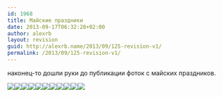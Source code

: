 ```yaml
---
id: 1968
title: Майские праздники
date: 2013-09-17T06:32:28+02:00
author: alexrb
layout: revision
guid: http://alexrb.name/2013/09/125-revision-v1/
permalink: /2013/09/125-revision-v1/
---
```

наконец-то дошли руки до публикации фоток с майских праздников.  
<!--more-->

![](http://img.lj.com.ua/alexrb-aka-ral/P1010230.jpg)![](http://img.lj.com.ua/alexrb-aka-ral/P1010231.jpg)![](http://img.lj.com.ua/alexrb-aka-ral/P1010232.jpg)![](http://img.lj.com.ua/alexrb-aka-ral/P1010233.jpg)![](http://img.lj.com.ua/alexrb-aka-ral/P1010234.jpg)![](http://img.lj.com.ua/alexrb-aka-ral/P1010235.jpg)![](http://img.lj.com.ua/alexrb-aka-ral/P1010236.jpg)![](http://img.lj.com.ua/alexrb-aka-ral/P1010238.jpg)![](http://img.lj.com.ua/alexrb-aka-ral/P1010239.jpg)![](http://img.lj.com.ua/alexrb-aka-ral/P1010240.jpg)![](http://img.lj.com.ua/alexrb-aka-ral/P1010242.jpg)